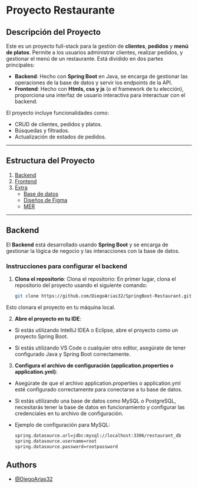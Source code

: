 # Proyecto Restaurante

## Descripción del Proyecto

Este es un proyecto full-stack para la gestión de **clientes**, **pedidos** y **menú de platos**. Permite a los usuarios administrar clientes, realizar pedidos, y gestionar el menú de un restaurante. Está dividido en dos partes principales:

- **Backend**: Hecho con **Spring Boot** en Java, se encarga de gestionar las operaciones de la base de datos y servir los endpoints de la API.
- **Frontend**: Hecho con **Htmls, css y js** (o el framework de tu elección), proporciona una interfaz de usuario interactiva para interactuar con el backend.

El proyecto incluye funcionalidades como:
- CRUD de clientes, pedidos y platos.
- Búsquedas y filtrados.
- Actualización de estados de pedidos.
  
---

## Estructura del Proyecto

1. [Backend](https://github.com/DiegoArias32/SpringBoot-Restaurant/tree/main/BackEnd/crud_basic)
2. [Frontend](https://github.com/DiegoArias32/SpringBoot-Restaurant/tree/main/FrontEnd)
3. [Extra](https://github.com/DiegoArias32/SpringBoot-Restaurant/tree/main/extra)
   - [Base de datos](https://github.com/DiegoArias32/SpringBoot-Restaurant/tree/main/extra/SQL)
   - [Diseños de Figma](https://github.com/DiegoArias32/SpringBoot-Restaurant/tree/main/extra/mackop%20(figma))
   - [MER](https://github.com/DiegoArias32/SpringBoot-Restaurant/tree/main/extra/MER)

---

## Backend

El **Backend** está desarrollado usando **Spring Boot** y se encarga de gestionar la lógica de negocio y las interacciones con la base de datos.

### Instrucciones para configurar el backend

1. **Clona el repositorio**: Clona el repositorio: En primer lugar, clona el repositorio del proyecto usando el siguiente comando:

   ```bash
   git clone https://github.com/DiegoArias32/SpringBoot-Restaurant.git

Esto clonara el proyecto en tu máquina local.

2. **Abre el proyecto en tu IDE**:
- Si estás utilizando IntelliJ IDEA o Eclipse, abre el proyecto como un proyecto Spring Boot.

- Si estás utilizando VS Code o cualquier otro editor, asegúrate de tener configurado Java y Spring Boot correctamente.

3. **Configura el archivo de configuración (application.properties o application.yml)**:
- Asegúrate de que el archivo application.properties o application.yml esté configurado correctamente para conectarse a tu base de datos.

- Si estás utilizando una base de datos como MySQL o PostgreSQL, necesitarás tener la base de datos en funcionamiento y configurar las credenciales en tu archivo de configuración.

- Ejemplo de configuración para MySQL:
   ```bash
   spring.datasource.url=jdbc:mysql://localhost:3306/restaurant_db
   spring.datasource.username=root
   spring.datasource.password=rootpassword

## Authors

- [@DiegoArias32](https://github.com/DiegoArias32)

